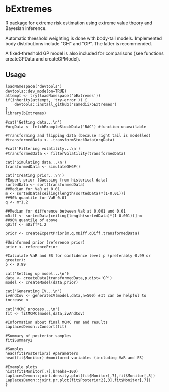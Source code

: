# bExtremes
R package for extreme risk estimation using extreme value theory and Bayesian inference.

Automatic threshold weighting is done with body-tail models. Implemented body distributions include "GH" and "GP". The latter is recommended.

A fixed-threshold GP model is also included for comparisons (see functions createGPData and createGPModel).

## Usage
    loadNamespace('devtools')
    devtools::dev_mode(on=TRUE)
    attempt <- try(loadNamespace('bExtremes'))
    if(inherits(attempt, 'try-error')) {
    	devtools::install_github('samedii/bExtremes')
    }
    library(bExtremes)
    
    #cat('Getting data...\n')
    #orgData <- fetchExampleStockData('BAC') #function unavailable
    
    #Transforming and flipping data (because right tail is modelled)
    #transformedData <- -transformStockData(orgData)
    
    #cat('Filtering volatility...\n')
    #transformedData <- filterVolatility(transformedData)
    
    cat('Simulating data...\n')
    transformedData <- simulateGHGP()
    
    cat('Creating prior...\n')
    #Expert prior (Guessing from historical data)
    sortedData <- sort(transformedData)
    ##Median for VaR at 0.01
    m <- sortedData[ceiling(length(sortedData)*(1-0.01))]
    ##90% quantile for VaR 0.01
    q <- m*1.2
    
    ##Median for difference between VaR at 0.001 and 0.01
    mDiff <- sortedData[ceiling(length(sortedData)*(1-0.001))]-m
    ##90% quantile of above
    qDiff <- mDiff*1.2
    
    prior <- createExpertPrior(m,q,mDiff,qDiff,transformedData)
    
    #Uninformed prior (reference prior)
    prior <- referencePrior
    
    #Calculate VaR and ES for confidence level p (preferably 0.99 or greater):
    p <- 0.99
    
    cat('Setting up model...\n')
    data <- createData(transformedData,p,dist='GP')
    model <- createModel(data,prior)
    
    cat('Generating IV...\n')
    ivAndCov <- generateIV(model,data,n=500) #It can be helpful to increase n
    
    cat('MCMC process...\n')
    fit <- fitMCMC(model,data,ivAndCov)
    
    #Information about final MCMC run and results
    LaplacesDemon::Consort(fit)
    
    #Summary of posterior samples
    fit$Summary2
    
    #Samples
    head(fit$Posterior2) #parameters
    head(fit$Monitor) #monitored variables (including VaR and ES)
    
    #Example plots
    hist(fit$Monitor[,7],breaks=100)
    LaplacesDemon::joint.density.plot(fit$Monitor[,7],fit$Monitor[,8])
    LaplacesDemon::joint.pr.plot(fit$Posterior2[,3],fit$Monitor[,7])
    }
